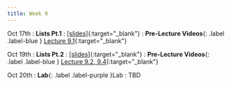```yaml
---
title: Week 9
---
```

Oct 17th
: **Lists Pt.1**
  : [\[slides\]](https://docs.google.com/presentation/d/1Kd0Wy07nNMwbNhwDFdXQKxEH1soC0hipkeFlvfBC0t8/edit?usp=sharing){:target="_blank"}
: **Pre-Lecture Videos**{: .label .label-blue } [Lecture 9.1](https://youtube.com/playlist?list=PLr509y092L29-owhexIGvYZYF4-hfRGbJ){:target="_blank"}

Oct 19th
: **Lists Pt.2**
  : [\[slides\]](https://docs.google.com/presentation/d/1mQyRRAM2K0qlkuUB2A-rCbPczj8NMeVMsh2Y7N9c3aw/edit?usp=sharing){:target="_blank"}
: **Pre-Lecture Videos**{: .label .label-blue } [Lecture 9.2, 9.4](https://youtube.com/playlist?list=PLr509y092L29-owhexIGvYZYF4-hfRGbJ){:target="_blank"}

Oct 20th
: **Lab**{: .label .label-purple }Lab : TBD

